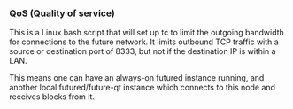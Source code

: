 ### QoS (Quality of service) ###

This is a Linux bash script that will set up tc to limit the outgoing bandwidth for connections to the future network. It limits outbound TCP traffic with a source or destination port of 8333, but not if the destination IP is within a LAN.

This means one can have an always-on futured instance running, and another local futured/future-qt instance which connects to this node and receives blocks from it.
